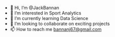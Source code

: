- 👋 Hi, I’m @JackBannan
- 👀 I’m interested in Sport Analytics
- 🌱 I’m currently learning Data Science
- 💞️ I’m looking to collaborate on exciting projects
- 📫 How to reach me bannanj67@gmail.com

<!---
JackBannan/JackBannan is a ✨ special ✨ repository because its `README.md` (this file) appears on your GitHub profile.
You can click the Preview link to take a look at your changes.
--->
